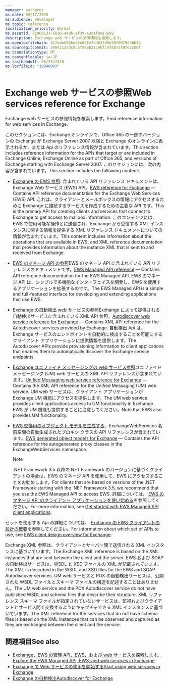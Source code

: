```yaml
---
manager: sethgros
ms.date: 09/17/2015
ms.audience: Developer
ms.topic: reference
localization_priority: Normal
ms.assetid: 6c969133-6036-448b-af39-a3caf9917e98
description: Exchange web サービスの参照情報を検索します。
ms.openlocfilehash: 417ade6956ee5e09fe7ad63f09e59f0079d58613
ms.sourcegitcommit: 34041125dc8c5f993b21cebfc4f8b72f0fd2cb6f
ms.translationtype: MT
ms.contentlocale: ja-JP
ms.lasthandoff: 06/25/2018
ms.locfileid: "19840003"
---
```

# <a name="web-services-reference-for-exchange"></a><span data-ttu-id="d2fc8-102">Exchange web サービスの参照</span><span class="sxs-lookup"><span data-stu-id="d2fc8-102">Web services reference for Exchange</span></span>

<span data-ttu-id="d2fc8-103">Exchange web サービスの参照情報を検索します。</span><span class="sxs-lookup"><span data-stu-id="d2fc8-103">Find reference information for web services in Exchange.</span></span>
  
<span data-ttu-id="d2fc8-104">このセクションには、Exchange オンラインで、Office 365 の一部のバージョンの Exchange が Exchange Server 2007 以降と Exchange のオンラインに表示されるか、または Api のリファレンス情報が含まれています。</span><span class="sxs-lookup"><span data-stu-id="d2fc8-104">This section includes reference information for the APIs that target or are included in Exchange Online, Exchange Online as part of Office 365, and versions of Exchange starting with Exchange Server 2007.</span></span> <span data-ttu-id="d2fc8-105">このセクションには、次の内容が含まれています。</span><span class="sxs-lookup"><span data-stu-id="d2fc8-105">This section includes the following content:</span></span>
  
- <span data-ttu-id="d2fc8-106">[Exchange の EWS 参照](ews-reference-for-exchange.md): 含まれている API リファレンス ドキュメントは、Exchange Web サービス (EWS) API。</span><span class="sxs-lookup"><span data-stu-id="d2fc8-106">[EWS reference for Exchange](ews-reference-for-exchange.md) — Contains API reference documentation for the Exchange Web Services (EWS) API.</span></span> <span data-ttu-id="d2fc8-107">これは、クライアントとメールボックスの情報にアクセスするために Exchange に接続するサービスを作成するための主要な API です。</span><span class="sxs-lookup"><span data-stu-id="d2fc8-107">This is the primary API for creating clients and services that connect to Exchange to get access to mailbox information.</span></span> <span data-ttu-id="d2fc8-108">このコンテンツには、EWS で使用可能な操作とに送信され、Exchange から受信する XML インスタンスに関する情報を提供する XML リファレンス ドキュメントについての情報が含まれています。</span><span class="sxs-lookup"><span data-stu-id="d2fc8-108">This content includes information about the operations that are available in EWS, and XML reference documentation that provides information about the instance XML that is sent to and received from Exchange.</span></span> 
    
- <span data-ttu-id="d2fc8-109">[EWS のマネージ API の参照](http://msdn.microsoft.com/library/c6ca36f4-a67c-4e3c-aae7-9ead7b704e15%28Office.15%29.aspx)EWS のマネージ API に含まれている API リファレンスのドキュメントです。</span><span class="sxs-lookup"><span data-stu-id="d2fc8-109">[EWS Managed API reference](http://msdn.microsoft.com/library/c6ca36f4-a67c-4e3c-aae7-9ead7b704e15%28Office.15%29.aspx) — Contains API reference documentation for the EWS Managed API.</span></span> <span data-ttu-id="d2fc8-110">EWS のマネージ API は、シンプルで多機能なインターフェイスを開発し、EWS を使用するアプリケーションを拡張するのです。</span><span class="sxs-lookup"><span data-stu-id="d2fc8-110">The EWS Managed API is a simple and full-featured interface for developing and extending applications that use EWS.</span></span> 
    
- <span data-ttu-id="d2fc8-111">[Exchange の自動検出 web サービスの参照](autodiscover-web-service-reference-for-exchange.md)Exchange によって提供される自動検出サービスに含まれている XML API 参照。</span><span class="sxs-lookup"><span data-stu-id="d2fc8-111">[Autodiscover web service reference for Exchange](autodiscover-web-service-reference-for-exchange.md) — Contains XML API reference for the Autodiscover services provided by Exchange.</span></span> <span data-ttu-id="d2fc8-112">自動検出 Api は、Exchange サービスのエンドポイントを自動的に検出することを可能にするクライアント アプリケーションに提供情報を提供します。</span><span class="sxs-lookup"><span data-stu-id="d2fc8-112">The Autodiscover APIs provide provisioning information to client applications that enables them to automatically discover the Exchange service endpoints.</span></span> 
    
- <span data-ttu-id="d2fc8-113">[Exchange ユニファイド メッセージングの web サービス参照](unified-messaging-web-service-reference-for-exchange.md)ユニファイド メッセージング (UM) web サービスの XML API リファレンスが含まれています。</span><span class="sxs-lookup"><span data-stu-id="d2fc8-113">[Unified Messaging web service reference for Exchange](unified-messaging-web-service-reference-for-exchange.md) — Contains the XML API reference for the Unified Messaging (UM) web service.</span></span> <span data-ttu-id="d2fc8-114">UM web サービスは、クライアント アプリケーションが Exchange UM 機能にアクセスを提供します。</span><span class="sxs-lookup"><span data-stu-id="d2fc8-114">The UM web service provides client applications access to UM functionality in Exchange.</span></span> <span data-ttu-id="d2fc8-115">EWS が UM 機能も提供することに注意してください。</span><span class="sxs-lookup"><span data-stu-id="d2fc8-115">Note that EWS also provides UM functionality.</span></span> 
    
- <span data-ttu-id="d2fc8-116">[EWS 交換用のオブジェクト モデルを生成する](http://msdn.microsoft.com/library/67d7d831-9c53-46da-80e4-18f562e71284%28Office.15%29.aspx)、ExchangeWebServices 名前空間の自動生成されたプロキシ クラスの API リファレンスが含まれています。</span><span class="sxs-lookup"><span data-stu-id="d2fc8-116">[EWS generated object models for Exchange](http://msdn.microsoft.com/library/67d7d831-9c53-46da-80e4-18f562e71284%28Office.15%29.aspx) — Contains the API reference for the autogenerated proxy classes in the ExchangeWebServices namespace.</span></span> 
    
    > [!NOTE]
    > <span data-ttu-id="d2fc8-117">.NET Framework 3.5 以降の.NET Framework のバージョンに基づくクライアントの場合は、EWS のマネージ API を使用して、EWS にアクセスすることをお勧めします。</span><span class="sxs-lookup"><span data-stu-id="d2fc8-117">For clients that are based on versions of the .NET Framework starting with the .NET Framework 3.5, we recommend that you use the EWS Managed API to access EWS.</span></span> <span data-ttu-id="d2fc8-118">詳細については、 [EWS のマネージ API のクライアント アプリケーションを使い始める](http://msdn.microsoft.com/library/c2267733-6f4f-49e5-9614-1e4a24c3af1a%28Office.15%29.aspx)を参照してください。</span><span class="sxs-lookup"><span data-stu-id="d2fc8-118">For more information, see [Get started with EWS Managed API client applications](http://msdn.microsoft.com/library/c2267733-6f4f-49e5-9614-1e4a24c3af1a%28Office.15%29.aspx).</span></span> 
  
<span data-ttu-id="d2fc8-119">セットを使用する Api の詳細については、 [Exchange の EWS クライアントの設計の概要](http://msdn.microsoft.com/library/b26f67aa-7c66-4d7d-98b3-746f26ab37f4%28Office.15%29.aspx)を参照してください。</span><span class="sxs-lookup"><span data-stu-id="d2fc8-119">For information about which set of APIs to use, see [EWS client design overview for Exchange](http://msdn.microsoft.com/library/b26f67aa-7c66-4d7d-98b3-746f26ab37f4%28Office.15%29.aspx).</span></span>
  
<span data-ttu-id="d2fc8-120">Exchange XML 参照は、クライアントとサーバー間で送信される XML インスタンスに基づいています。</span><span class="sxs-lookup"><span data-stu-id="d2fc8-120">The Exchange XML reference is based on the XML instances that are sent between the client and the server.</span></span> <span data-ttu-id="d2fc8-121">EWS および SOAP の自動検出サービスは、WSDL と XSD ファイルの XML が記載されています。</span><span class="sxs-lookup"><span data-stu-id="d2fc8-121">The XML is described in the WSDL and XSD files for the EWS and SOAP Autodiscover services.</span></span> <span data-ttu-id="d2fc8-122">UM web サービスと POX の自動検出サービスは、公開された WSDL ファイルとスキーマ ファイルの構造を記述することはありません。</span><span class="sxs-lookup"><span data-stu-id="d2fc8-122">The UM web service and the POX Autodiscover service do not have published WSDL and schema files that describe their structure.</span></span> <span data-ttu-id="d2fc8-123">XML リファレンス スキーマ ファイルが指定されていないサービスは、監視およびクライアントとサービス間で交換するようにキャプチャできる XML インスタンスに基づいています。</span><span class="sxs-lookup"><span data-stu-id="d2fc8-123">The XML reference for the services that do not have schema files is based on the XML instances that can be observed and captured as they are exchanged between the client and the service.</span></span>
  
## <a name="see-also"></a><span data-ttu-id="d2fc8-124">関連項目</span><span class="sxs-lookup"><span data-stu-id="d2fc8-124">See also</span></span>

- [<span data-ttu-id="d2fc8-125">Exchange、EWS の管理 API、EWS、および web サービスを探索します。</span><span class="sxs-lookup"><span data-stu-id="d2fc8-125">Explore the EWS Managed API, EWS, and web services in Exchange</span></span>](../exchange-web-services/explore-the-ews-managed-api-ews-and-web-services-in-exchange.md)
- [<span data-ttu-id="d2fc8-126">Exchange で Web サービスの使用を開始する</span><span class="sxs-lookup"><span data-stu-id="d2fc8-126">Start using web services in Exchange</span></span>](../exchange-web-services/start-using-web-services-in-exchange.md)
- [<span data-ttu-id="d2fc8-127">Exchange の自動検出</span><span class="sxs-lookup"><span data-stu-id="d2fc8-127">Autodiscover for Exchange</span></span>](../exchange-web-services/autodiscover-for-exchange.md)
    


